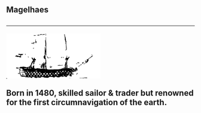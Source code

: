 <h2>Magelhaes<h2>
  
<hr>

<img alt="vessel" title="vessel" src="https://github.com/simulan/Magelhaes/blob/master/assets/Trinidad.png">

<p>
  Born in 1480, skilled sailor & trader but renowned for the first circumnavigation of the earth.
</p>
